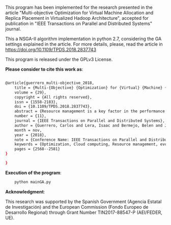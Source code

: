 This program has been implemented for the research presented in the article "Multi-objective Optimization for Virtual Machine Allocation
and Replica Placement in Virtualized Hadoop Architecture", accepted for publication in "IEEE Transactions on Parallel and 
Distributed Systems" journal.


This a NSGA-II algorithm implementation in python 2.7, considering the GA settings explained in the article. For more details, please, read the article in https://doi.org/10.1109/TPDS.2018.2837743

This program is released under the GPLv3 License.

**Please consider to cite this work as**:

```bash

@article{guerrero_multi-objective_2018,
	title = {Multi-{Objective} {Optimization} for {Virtual} {Machine} {Allocation} and {Replica} {Placement} in {Virtualized} {Hadoop}},
	volume = {29},
	copyright = {All rights reserved},
	issn = {1558-2183},
	doi = {10.1109/TPDS.2018.2837743},
	abstract = {Resource management is a key factor in the performance and efficient utilization of cloud systems, and many research works have proposed efficient policies to optimize such systems. However, these policies have traditionally managed the resources individually, neglecting the complexity of cloud systems and the interrelation between their elements. To illustrate this situation, we present an approach focused on virtualized Hadoop for a simultaneous and coordinated management of virtual machines and file replicas. Specifically, we propose determining the virtual machine allocation, virtual machine template selection, and file replica placement with the objective of minimizing the power consumption, physical resource waste, and file unavailability. We implemented our solution using the non-dominated sorting genetic algorithm-II, which is a multi-objective optimization algorithm. Our approach obtained important benefits in terms of file unavailability and resource waste, with overall improvements of approximately 400 and 170 percent compared to three other optimization strategies. The benefits for the power consumption were smaller, with an improvement of approximately 1.9 percent.},
	number = {11},
	journal = {IEEE Transactions on Parallel and Distributed Systems},
	author = {Guerrero, Carlos and Lera, Isaac and Bermejo, Belen and Juiz, Carlos},
	month = nov,
	year = {2018},
	note = {Conference Name: IEEE Transactions on Parallel and Distributed Systems},
	keywords = {Optimization, Cloud computing, Resource management, evolutionary computing and genetic algorithms, file replica placement, Genetic algorithms, hadoop, Power demand, Sorting, Virtual machine allocation, Virtual machining},
	pages = {2568--2581}
}

}
```

**Execution of the program**:

```bash
    python mainGA.py
```

**Acknowledgment**:

This research was supported by the Spanish Government (Agencia Estatal de Investigación) and the European Commission (Fondo Europeo de Desarrollo Regional) through Grant Number TIN2017-88547-P (AEI/FEDER, UE).
